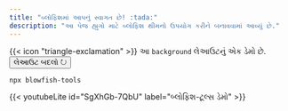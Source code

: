 ```yaml
---
title: "બ્લોફિશમાં આપનું સ્વાગત છે! :tada:"
description: "આ પેજ હ્યુગો માટે બ્લોફિશ થીમનો ઉપયોગ કરીને બનાવવામાં આવ્યું છે."
---
```


<div class="flex px-4 py-2 mb-8 text-base rounded-md bg-primary-100 dark:bg-primary-900">
  <span class="flex items-center ltr:pr-3 rtl:pl-3 text-primary-400">
    {{< icon "triangle-exclamation" >}}
  </span>
  <span class="flex items-center justify-between grow dark:text-neutral-300">
    <span class="prose dark:prose-invert">આ <code id="layout">background</code> લેઆઉટનું એક ડેમો છે.</span>
    <button
      id="switch-layout-button"
      class="px-4 !text-neutral !no-underline rounded-md bg-primary-600 hover:!bg-primary-500 dark:bg-primary-800 dark:hover:!bg-primary-700"
    >
      લેઆઉટ બદલો &orarr;
    </button>
  </span>
</div>

```node
npx blowfish-tools
```

{{< youtubeLite id="SgXhGb-7QbU" label="બ્લોફિશ-ટૂલ્સ ડેમો" >}}

